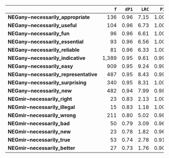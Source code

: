 |                                       |   `f` |   `dP1` |   `LRC` |   `P1` |     `G2` |   `f2` |   `exp_f` |   `unexp_f` |   `unexp_r` |   `adj_total` |
|:--------------------------------------|------:|--------:|--------:|-------:|---------:|-------:|----------:|------------:|------------:|--------------:|
| **NEGany~necessarily_appropriate**    |   136 |    0.96 |    7.15 |   1.00 |   848.98 |    136 |      6.00 |      130.00 |        0.96 |        96,850 |
| **NEGany~necessarily_useful**         |   104 |    0.96 |    6.73 |   1.00 |   649.22 |    104 |      4.59 |       99.41 |        0.96 |       225,402 |
| **NEGany~necessarily_fun**            |    96 |    0.96 |    6.61 |   1.00 |   599.28 |     96 |      4.23 |       91.77 |        0.96 |       189,195 |
| **NEGany~necessarily_essential**      |    93 |    0.96 |    6.56 |   1.00 |   580.55 |     93 |      4.10 |       88.90 |        0.96 |        69,390 |
| **NEGany~necessarily_reliable**       |    81 |    0.96 |    6.33 |   1.00 |   505.64 |     81 |      3.57 |       77.43 |        0.96 |        89,739 |
| **NEGany~necessarily_indicative**     | 1,389 |    0.95 |    9.61 |   0.99 | 8,573.54 |  1,397 |     61.61 |    1,327.39 |        0.96 |         8,068 |
| **NEGany~necessarily_easy**           |   909 |    0.95 |    9.24 |   0.99 | 5,613.05 |    914 |     40.31 |      868.69 |        0.96 |       578,041 |
| **NEGany~necessarily_representative** |   487 |    0.95 |    8.43 |   0.99 | 2,994.07 |    491 |     21.65 |      465.35 |        0.96 |        18,160 |
| **NEGany~necessarily_surprising**     |   340 |    0.95 |    8.31 |   1.00 | 2,108.91 |    341 |     15.04 |      324.96 |        0.96 |        69,947 |
| **NEGany~necessarily_new**            |   482 |    0.94 |    7.99 |   0.98 | 2,919.93 |    491 |     21.65 |      460.35 |        0.96 |       252,270 |
| **NEGmir~necessarily_right**          |    23 |    0.83 |    2.13 |   1.00 |    80.55 |     23 |      3.99 |       19.01 |        0.83 |         5,535 |
| **NEGmir~necessarily_illegal**        |    15 |    0.83 |    1.18 |   1.00 |    52.53 |     15 |      2.60 |       12.40 |        0.83 |           929 |
| **NEGmir~necessarily_wrong**          |   211 |    0.80 |    5.02 |   0.98 |   693.45 |    216 |     37.49 |      173.51 |        0.82 |        20,727 |
| **NEGmir~necessarily_bad**            |    50 |    0.79 |    3.09 |   0.96 |   158.92 |     52 |      9.03 |       40.97 |        0.82 |        10,150 |
| **NEGmir~necessarily_new**            |    23 |    0.78 |    1.82 |   0.96 |    72.62 |     24 |      4.17 |       18.83 |        0.82 |        12,793 |
| **NEGmir~necessarily_true**           |    53 |    0.74 |    2.78 |   0.91 |   153.46 |     58 |     10.07 |       42.93 |        0.81 |         6,098 |
| **NEGmir~necessarily_better**         |    27 |    0.73 |    1.76 |   0.90 |    76.20 |     30 |      5.21 |       21.79 |        0.81 |        13,606 |